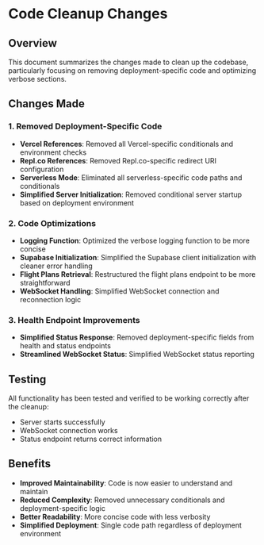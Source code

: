 # Code Cleanup Changes

## Overview
This document summarizes the changes made to clean up the codebase, particularly focusing on removing deployment-specific code and optimizing verbose sections.

## Changes Made

### 1. Removed Deployment-Specific Code
- **Vercel References**: Removed all Vercel-specific conditionals and environment checks
- **Repl.co References**: Removed Repl.co-specific redirect URI configuration
- **Serverless Mode**: Eliminated all serverless-specific code paths and conditionals
- **Simplified Server Initialization**: Removed conditional server startup based on deployment environment

### 2. Code Optimizations
- **Logging Function**: Optimized the verbose logging function to be more concise
- **Supabase Initialization**: Simplified the Supabase client initialization with cleaner error handling
- **Flight Plans Retrieval**: Restructured the flight plans endpoint to be more straightforward
- **WebSocket Handling**: Simplified WebSocket connection and reconnection logic

### 3. Health Endpoint Improvements
- **Simplified Status Response**: Removed deployment-specific fields from health and status endpoints
- **Streamlined WebSocket Status**: Simplified WebSocket status reporting

## Testing
All functionality has been tested and verified to be working correctly after the cleanup:
- Server starts successfully
- WebSocket connection works
- Status endpoint returns correct information

## Benefits
- **Improved Maintainability**: Code is now easier to understand and maintain
- **Reduced Complexity**: Removed unnecessary conditionals and deployment-specific logic
- **Better Readability**: More concise code with less verbosity
- **Simplified Deployment**: Single code path regardless of deployment environment